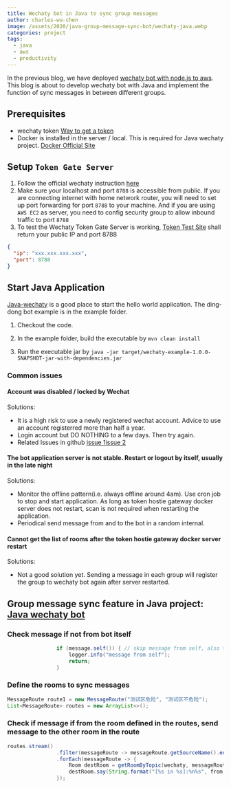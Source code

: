 ```yaml
---
title: Wechaty bot in Java to sync group messages
author: charles-wu-chen
image: /assets/2020/java-group-message-sync-bot/wechaty-java.webp
categories: project
tags:
  - java
  - aws
  - productivity
---
```


In the previous blog, we have deployed [wechaty bot with node.js to aws](https://wechaty.js.org/2020/08/28/deploy-wechaty-in-aws/). This blog is about to develop wechaty bot with Java and implement the function of sync messages in between different groups.

## Prerequisites

- wechaty token [Way to get a token](https://github.com/juzibot/Welcome/wiki/Support-Developers)
- Docker is installed in the server / local. This is required for Java wechaty project. [Docker Official Site](https://docs.docker.com/get-docker/)

## Setup `Token Gate Server`

1. Follow the official wechaty instruction [here](https://github.com/wechaty/wechaty/issues/1985)
2. Make sure your localhost and port `8788` is accessible from public. If you are connecting internet with home network router, you will need to set up port forwarding for port `8788` to your machine. And if you are using `AWS EC2` as server, you need to config security group to allow inbound traffic to port `8788`
3. To test the Wechaty Token Gate Server is working, [Token Test Site](https://api.chatie.io/v0/hosties/your_padplus_token) shall return your public IP and port 8788

```json
{
  "ip": "xxx.xxx.xxx.xxx",
  "port": 8788
}
```

## Start Java Application

[Java-wechaty](https://github.com/wechaty/java-wechaty) is a good place to start the hello world application. The ding-dong bot example is in the example folder.

1. Checkout the code.

1. In the example folder, build the executable by
   `mvn clean install`

1. Run the executable jar by
   `java -jar target/wechaty-example-1.0.0-SNAPSHOT-jar-with-dependencies.jar`

### Common issues

#### Account was disabled / locked by Wechat

Solutions:

- It is a high risk to use a newly registered wechat account. Advice to use an account registerred more than half a year.
- Login account but DO NOTHING to a few days. Then try again.
- Related Issues in github [issue 1](https://github.com/wechaty/wechaty/issues/2040#issuecomment-689347508)[issue 2](https://github.com/wechaty/wechaty-getting-started/issues/114)

#### The bot application server is not stable. Restart or logout by itself, usually in the late night

Solutions:

- Monitor the offline pattern(i.e. always offline around 4am). Use cron job to stop and start application. As long as token hostie gateway docker server does not restart, scan is not required when restarting the application.
- Periodical send message from and to the bot in a random internal.

#### Cannot get the list of rooms after the token hostie gateway docker server restart

Solutions:

- Not a good solution yet. Sending a message in each group will register the group to wechaty bot again after server restarted.

## Group message sync feature in Java project: [Java wechaty bot](https://github.com/Charles-Wu-Chen/wechatbot)

### Check message if not from bot itself

```java
                if (message.self()) { // skip message from self, also to avoid infinite loop
                    logger.info("message from self");
                    return;
                }
```

### Define the rooms to sync messages

```java
MessageRoute route1 = new MessageRoute("测试区危险", "测试区不危险");
List<MessageRoute> routes = new ArrayList<>();
```

### Check if message if from the room defined in the routes, send message to the other room in the route

```java
routes.stream()
                .filter(messageRoute -> messageRoute.getSourceName().equals(getTopicByRoom(room)))
                .forEach(messageRoute -> {
                    Room destRoom = getRoomByTopic(wechaty, messageRoute.getDestinationName());
                    destRoom.say(String.format("[%s in %s]:%n%s", from.name(), getTopicByRoom(room), text));
                });
```
